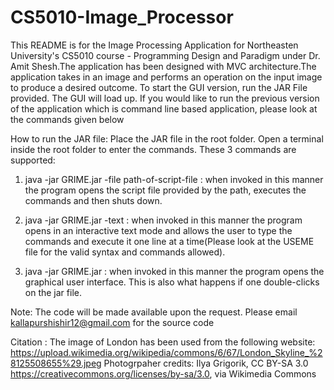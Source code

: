 # CS5010-Image_Processor

This README is for the Image Processing Application for Northeasten University's CS5010 course - Programming Design and Paradigm under Dr. Amit Shesh.The application has been designed with MVC architecture.The application takes in an image and performs an operation on the input image to produce a desired outcome. To start the GUI version, run the JAR File provided. The GUI will load up. If you would like to run the previous version of the application which is command line based application, please look at the commands given below

How to run the JAR file:
Place the JAR file in the root folder. Open a terminal inside the root folder to enter the commands. These 3 commands are supported:
 
1) java -jar GRIME.jar -file path-of-script-file : when invoked in this manner the program opens the script file provided by the path, executes the commands and then shuts down.

2) java -jar GRIME.jar -text : when invoked in this manner the program opens in an interactive text mode and allows the user to type the commands and execute it one line at a time(Please look at the USEME file for the valid syntax and commands allowed).

3) java -jar GRIME.jar : when invoked in this manner the program opens the graphical user interface. This is also what happens if one double-clicks on the jar file.

Note: The code will be made available upon the request. Please email kallapurshishir12@gmail.com for the source code

Citation :
The image of London has been used from the following website:
https://upload.wikimedia.org/wikipedia/commons/6/67/London_Skyline_%28125508655%29.jpeg
Photogrpaher credits:
Ilya Grigorik, CC BY-SA 3.0 <https://creativecommons.org/licenses/by-sa/3.0>, via Wikimedia Commons
